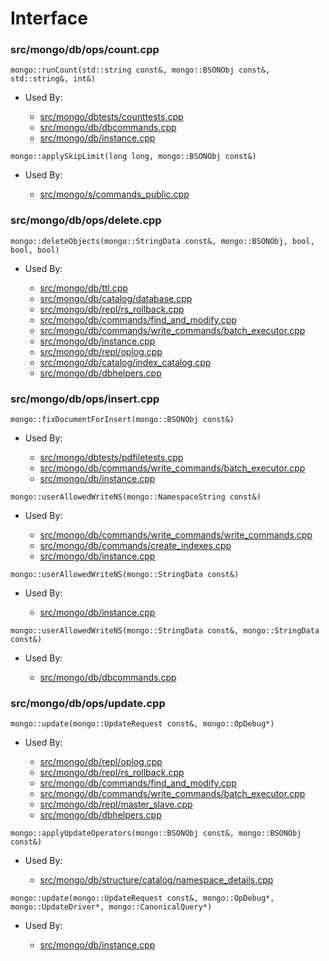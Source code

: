 
# Interface

### src/mongo/db/ops/count.cpp

<div></div>

    mongo::runCount(std::string const&, mongo::BSONObj const&, std::string&, int&)

- Used By:

    - [src/mongo/dbtests/counttests.cpp](../unit\_tests)
    - [src/mongo/db/dbcommands.cpp](../database\_commands)
    - [src/mongo/db/instance.cpp](../storage\_layer\_structure)

<div></div>

    mongo::applySkipLimit(long long, mongo::BSONObj const&)

- Used By:

    - [src/mongo/s/commands\_public.cpp](../sharding)

### src/mongo/db/ops/delete.cpp

<div></div>

    mongo::deleteObjects(mongo::StringData const&, mongo::BSONObj, bool, bool, bool)

- Used By:

    - [src/mongo/db/ttl.cpp](../indexing)
    - [src/mongo/db/catalog/database.cpp](../storage\_layer\_structure)
    - [src/mongo/db/repl/rs\_rollback.cpp](../replication)
    - [src/mongo/db/commands/find\_and\_modify.cpp](../database\_commands)
    - [src/mongo/db/commands/write\_commands/batch\_executor.cpp](../new\_wire\_protocol\_write\_commands)
    - [src/mongo/db/instance.cpp](../storage\_layer\_structure)
    - [src/mongo/db/repl/oplog.cpp](../replication)
    - [src/mongo/db/catalog/index\_catalog.cpp](../storage\_layer\_structure)
    - [src/mongo/db/dbhelpers.cpp](../client\_and\_operation\_tracking)

### src/mongo/db/ops/insert.cpp

<div></div>

    mongo::fixDocumentForInsert(mongo::BSONObj const&)

- Used By:

    - [src/mongo/dbtests/pdfiletests.cpp](../unit\_tests)
    - [src/mongo/db/commands/write\_commands/batch\_executor.cpp](../new\_wire\_protocol\_write\_commands)
    - [src/mongo/db/instance.cpp](../storage\_layer\_structure)

<div></div>

    mongo::userAllowedWriteNS(mongo::NamespaceString const&)

- Used By:

    - [src/mongo/db/commands/write\_commands/write\_commands.cpp](../new\_wire\_protocol\_write\_commands)
    - [src/mongo/db/commands/create\_indexes.cpp](../database\_commands)
    - [src/mongo/db/instance.cpp](../storage\_layer\_structure)

<div></div>

    mongo::userAllowedWriteNS(mongo::StringData const&)

- Used By:

    - [src/mongo/db/instance.cpp](../storage\_layer\_structure)

<div></div>

    mongo::userAllowedWriteNS(mongo::StringData const&, mongo::StringData const&)

- Used By:

    - [src/mongo/db/dbcommands.cpp](../database\_commands)

### src/mongo/db/ops/update.cpp

<div></div>

    mongo::update(mongo::UpdateRequest const&, mongo::OpDebug*)

- Used By:

    - [src/mongo/db/repl/oplog.cpp](../replication)
    - [src/mongo/db/repl/rs\_rollback.cpp](../replication)
    - [src/mongo/db/commands/find\_and\_modify.cpp](../database\_commands)
    - [src/mongo/db/commands/write\_commands/batch\_executor.cpp](../new\_wire\_protocol\_write\_commands)
    - [src/mongo/db/repl/master\_slave.cpp](../replication)
    - [src/mongo/db/dbhelpers.cpp](../client\_and\_operation\_tracking)

<div></div>

    mongo::applyUpdateOperators(mongo::BSONObj const&, mongo::BSONObj const&)

- Used By:

    - [src/mongo/db/structure/catalog/namespace\_details.cpp](../storage\_layer\_structure)

<div></div>

    mongo::update(mongo::UpdateRequest const&, mongo::OpDebug*, mongo::UpdateDriver*, mongo::CanonicalQuery*)

- Used By:

    - [src/mongo/db/instance.cpp](../storage\_layer\_structure)
